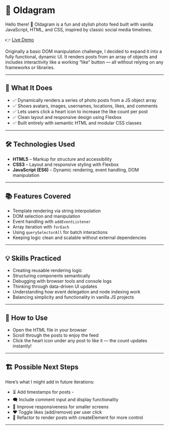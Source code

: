 # 📸 Oldagram

Hello there! 👋
Oldagram is a fun and stylish photo feed built with vanilla JavaScript, HTML, and CSS, inspired by classic social media timelines.

👉 [Live Demo](https://oldagramdavsan.netlify.app/)

Originally a basic DOM manipulation challenge, I decided to expand it into a fully functional, dynamic UI. It renders posts from an array of objects and includes interactivity like a working “like” button — all without relying on any frameworks or libraries.

---

## 🚀 What It Does

- ✅ Dynamically renders a series of photo posts from a JS object array
- ✅ Shows avatars, images, usernames, locations, likes, and comments
- ✅ Lets users click a heart icon to increase the like count per post
- ✅ Clean layout and responsive design using Flexbox
- ✅ Built entirely with semantic HTML and modular CSS classes

---

## 🛠️ Technologies Used

- **HTML5** – Markup for structure and accessibility
- **CSS3** – Layout and responsive styling with Flexbox
- **JavaScript (ES6)** – Dynamic rendering, event handling, DOM manipulation

---

## 📚 Features Covered

- Template rendering via string interpolation
- DOM selection and manipulation
- Event handling with `addEventListener`
- Array iteration with `forEach`
- Using `querySelectorAll` for batch interactions
- Keeping logic clean and scalable without external dependencies

---

## 💡 Skills Practiced

- Creating reusable rendering logic
- Structuring components semantically
- Debugging with browser tools and console logs
- Thinking through data-driven UI updates
- Understanding how event delegation and node indexing work
- Balancing simplicity and functionality in vanilla JS projects

---

## 🧪 How to Use

- Open the HTML file in your browser
- Scroll through the posts to enjoy the feed
- Click the heart icon under any post to like it — the count updates instantly!

---

## 🏗️ Possible Next Steps

Here’s what I might add in future iterations:

- ⏳ Add timestamps for posts -
- 🗨️ Include comment input and display functionality
- 📱 Improve responsiveness for smaller screens
- ❤️ Toggle likes (add/remove) per user click
- 🧩 Refactor to render posts with createElement for more control

---

